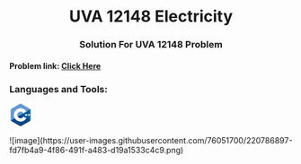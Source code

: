 <h1 align="center">UVA 12148 Electricity</h1>
<h3 align="center">Solution For UVA 12148 Problem</h3>
<h4>Problem link: <a href="https://onlinejudge.org/index.php?option=onlinejudge&page=show_problem&problem=3300" target= "_blank"> Click Here </a></h4>
<p align="left">
</p>

<h3 align="left">Languages and Tools:</h3>
<p align="left"> <a href="https://www.w3schools.com/cpp/" target="_blank" rel="noreferrer"> <img src="https://raw.githubusercontent.com/devicons/devicon/master/icons/cplusplus/cplusplus-original.svg" alt="cplusplus" width="40" height="40"/> </a> </p>
![image](https://user-images.githubusercontent.com/76051700/220786897-fd7fb4a9-4f86-491f-a483-d19a1533c4c9.png)
